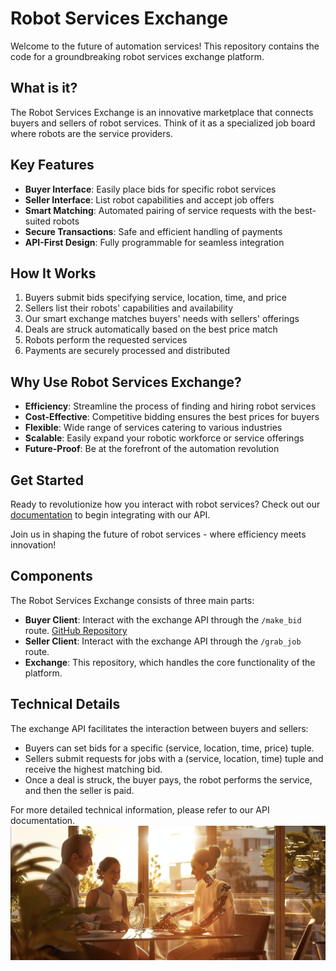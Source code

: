 # Robot Services Exchange

Welcome to the future of automation services! This repository contains the code for a groundbreaking robot services exchange platform.

## What is it?

The Robot Services Exchange is an innovative marketplace that connects buyers and sellers of robot services. Think of it as a specialized job board where robots are the service providers.

## Key Features

- **Buyer Interface**: Easily place bids for specific robot services
- **Seller Interface**: List robot capabilities and accept job offers
- **Smart Matching**: Automated pairing of service requests with the best-suited robots
- **Secure Transactions**: Safe and efficient handling of payments
- **API-First Design**: Fully programmable for seamless integration

## How It Works

1. Buyers submit bids specifying service, location, time, and price
2. Sellers list their robots' capabilities and availability
3. Our smart exchange matches buyers' needs with sellers' offerings
4. Deals are struck automatically based on the best price match
5. Robots perform the requested services
6. Payments are securely processed and distributed

## Why Use Robot Services Exchange?

- **Efficiency**: Streamline the process of finding and hiring robot services
- **Cost-Effective**: Competitive bidding ensures the best prices for buyers
- **Flexible**: Wide range of services catering to various industries
- **Scalable**: Easily expand your robotic workforce or service offerings
- **Future-Proof**: Be at the forefront of the automation revolution

## Get Started

Ready to revolutionize how you interact with robot services? Check out our [documentation]() to begin integrating with our API.

Join us in shaping the future of robot services - where efficiency meets innovation!

## Components

The Robot Services Exchange consists of three main parts:

- **Buyer Client**: Interact with the exchange API through the `/make_bid` route. [GitHub Repository](https://github.com/MevlutArslan/robot-auction-frontend)
- **Seller Client**: Interact with the exchange API through the `/grab_job` route.
- **Exchange**: This repository, which handles the core functionality of the platform.

## Technical Details

The exchange API facilitates the interaction between buyers and sellers:

- Buyers can set bids for a specific (service, location, time, price) tuple.
- Sellers submit requests for jobs with a (service, location, time) tuple and receive the highest matching bid.
- Once a deal is struck, the buyer pays, the robot performs the service, and then the seller is paid.

For more detailed technical information, please refer to our API documentation.
![Description](images/weird.png)

